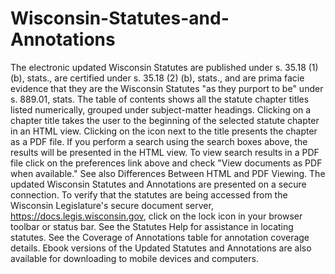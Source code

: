Wisconsin-Statutes-and-Annotations
==================================

The electronic updated Wisconsin Statutes are published under s. 35.18 (1) (b), stats., are certified under s. 35.18 (2) (b), stats., and are prima facie evidence that they are the Wisconsin Statutes "as they purport to be" under s. 889.01, stats. The table of contents shows all the statute chapter titles listed numerically, grouped under subject-matter headings. Clicking on a chapter title takes the user to the beginning of the selected statute chapter in an HTML view. Clicking on the icon next to the title presents the chapter as a PDF file. If you perform a search using the search boxes above, the results will be presented in the HTML view. To view search results in a PDF file click on the preferences link above and check "View documents as PDF when available." See also Differences Between HTML and PDF Viewing. The updated Wisconsin Statutes and Annotations are presented on a secure connection. To verify that the statutes are being accessed from the Wisconsin Legislature's secure document server, https://docs.legis.wisconsin.gov, click on the lock icon in your browser toolbar or status bar. See the Statutes Help for assistance in locating statutes. See the Coverage of Annotations table for annotation coverage details. Ebook versions of the Updated Statutes and Annotations are also available for downloading to mobile devices and computers.
